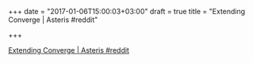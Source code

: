 +++
date = "2017-01-06T15:00:03+03:00"
draft = true
title = "Extending Converge | Asteris  #reddit"

+++

<p><a href="https://t.co/rPfEgwke63">Extending Converge | Asteris  #reddit</a></p>

